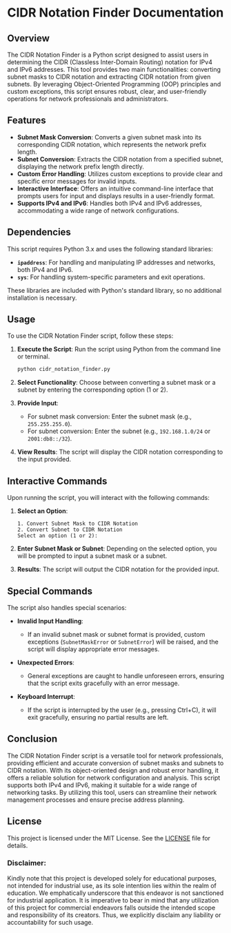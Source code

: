 # CIDR Notation Finder Documentation

## Overview

The CIDR Notation Finder is a Python script designed to assist users in determining the CIDR (Classless Inter-Domain Routing) notation for IPv4 and IPv6 addresses. This tool provides two main functionalities: converting subnet masks to CIDR notation and extracting CIDR notation from given subnets. By leveraging Object-Oriented Programming (OOP) principles and custom exceptions, this script ensures robust, clear, and user-friendly operations for network professionals and administrators.

## Features

- **Subnet Mask Conversion**: Converts a given subnet mask into its corresponding CIDR notation, which represents the network prefix length.
- **Subnet Conversion**: Extracts the CIDR notation from a specified subnet, displaying the network prefix length directly.
- **Custom Error Handling**: Utilizes custom exceptions to provide clear and specific error messages for invalid inputs.
- **Interactive Interface**: Offers an intuitive command-line interface that prompts users for input and displays results in a user-friendly format.
- **Supports IPv4 and IPv6**: Handles both IPv4 and IPv6 addresses, accommodating a wide range of network configurations.

## Dependencies

This script requires Python 3.x and uses the following standard libraries:

- **`ipaddress`**: For handling and manipulating IP addresses and networks, both IPv4 and IPv6.
- **`sys`**: For handling system-specific parameters and exit operations.

These libraries are included with Python's standard library, so no additional installation is necessary.

## Usage

To use the CIDR Notation Finder script, follow these steps:

1. **Execute the Script**:
   Run the script using Python from the command line or terminal.
   ```bash
   python cidr_notation_finder.py
   ```

2. **Select Functionality**:
   Choose between converting a subnet mask or a subnet by entering the corresponding option (1 or 2).

3. **Provide Input**:
   - For subnet mask conversion: Enter the subnet mask (e.g., `255.255.255.0`).
   - For subnet conversion: Enter the subnet (e.g., `192.168.1.0/24` or `2001:db8::/32`).

4. **View Results**:
   The script will display the CIDR notation corresponding to the input provided.

## Interactive Commands

Upon running the script, you will interact with the following commands:

1. **Select an Option**:
   ```plaintext
   1. Convert Subnet Mask to CIDR Notation
   2. Convert Subnet to CIDR Notation
   Select an option (1 or 2):
   ```

2. **Enter Subnet Mask or Subnet**:
   Depending on the selected option, you will be prompted to input a subnet mask or a subnet.

3. **Results**:
   The script will output the CIDR notation for the provided input.

## Special Commands

The script also handles special scenarios:

- **Invalid Input Handling**:
  - If an invalid subnet mask or subnet format is provided, custom exceptions (`SubnetMaskError` or `SubnetError`) will be raised, and the script will display appropriate error messages.

- **Unexpected Errors**:
  - General exceptions are caught to handle unforeseen errors, ensuring that the script exits gracefully with an error message.

- **Keyboard Interrupt**:
  - If the script is interrupted by the user (e.g., pressing Ctrl+C), it will exit gracefully, ensuring no partial results are left.

## Conclusion

The CIDR Notation Finder script is a versatile tool for network professionals, providing efficient and accurate conversion of subnet masks and subnets to CIDR notation. With its object-oriented design and robust error handling, it offers a reliable solution for network configuration and analysis. This script supports both IPv4 and IPv6, making it suitable for a wide range of networking tasks. By utilizing this tool, users can streamline their network management processes and ensure precise address planning.

## **License**
This project is licensed under the MIT License. See the [LICENSE](LICENSE) file for details.

### **Disclaimer:**
Kindly note that this project is developed solely for educational purposes, not intended for industrial use, as its sole intention lies within the realm of education. We emphatically underscore that this endeavor is not sanctioned for industrial application. It is imperative to bear in mind that any utilization of this project for commercial endeavors falls outside the intended scope and responsibility of its creators. Thus, we explicitly disclaim any liability or accountability for such usage.
